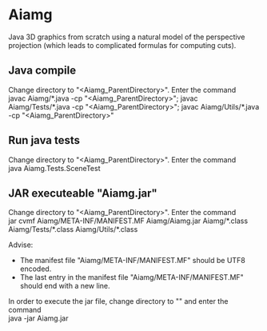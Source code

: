 # Aiamg

Java 3D graphics from scratch using a natural model of the perspective projection (which leads to complicated formulas for computing cuts).


## Java compile
Change directory to "<Aiamg_ParentDirectory>".
Enter the command  
  javac Aiamg/\*.java -cp "<Aiamg_ParentDirectory>"; javac Aiamg/Tests/\*.java -cp "<Aiamg_ParentDirectory>"; javac Aiamg/Utils/\*.java -cp "<Aiamg_ParentDirectory>"


## Run java tests
Change directory to "<Aiamg_ParentDirectory>".
Enter the command  
  java Aiamg.Tests.SceneTest


## JAR executeable "Aiamg.jar"
Change directory to "<Aiamg_ParentDirectory>".
Enter the command  
  jar cvmf Aiamg/META-INF/MANIFEST.MF Aiamg/Aiamg.jar Aiamg/\*.class Aiamg/Tests/\*.class Aiamg/Utils/\*.class

Advise:
* The manifest file "Aiamg/META-INF/MANIFEST.MF" should be UTF8 encoded.
* The last entry in the manifest file "Aiamg/META-INF/MANIFEST.MF" should end with a new line.

In order to execute the jar file, change directory to "<Aiamg>" and enter the command  
  java -jar Aiamg.jar
